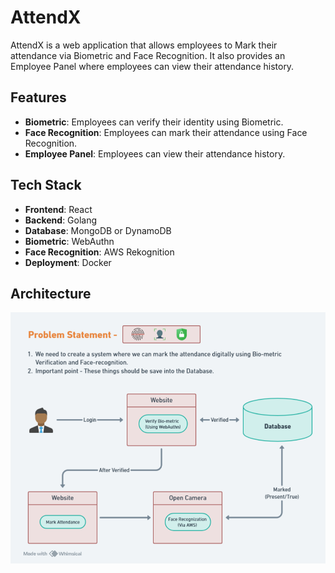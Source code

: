 # AttendX

AttendX is a web application that allows employees to Mark their attendance via Biometric and Face Recognition. It also provides an Employee Panel where employees can view their attendance history.

## Features

- **Biometric**: Employees can verify their identity using Biometric.
- **Face Recognition**: Employees can mark their attendance using Face Recognition.
- **Employee Panel**: Employees can view their attendance history.

## Tech Stack

- **Frontend**: React
- **Backend**: Golang
- **Database**: MongoDB or DynamoDB
- **Biometric**: WebAuthn
- **Face Recognition**: AWS Rekognition
- **Deployment**: Docker

## Architecture

![Architecture](/public/AttendX1.png)
